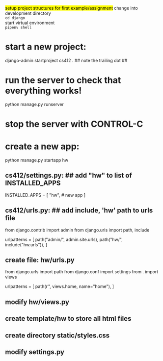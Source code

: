 <mark>setup project structures for first example/assignment</mark>
change into development directory <br /> 
`cd django` <br /> 
start virtual environment <br /> 
`pipenv shell` <br /> 
# start a new project:
django-admin startproject cs412 .  ## note the trailing dot ##

# run the server to check that everything works!
python manage.py runserver
# stop the server with CONTROL-C 

# create a new app:
python manage.py startapp hw 

## cs412/settings.py: ## add "hw" to list of INSTALLED_APPS
INSTALLED_APPS = [
	"hw", # new app
]

## cs412/urls.py: ## add include, 'hw' path to urls file
from django.contrib import admin
from django.urls import path, include

urlpatterns = [
    path("admin/", admin.site.urls),
    path("hw/", include("hw.urls")),
]

## create file: hw/urls.py

from django.urls import path
from django.conf import settings
from . import views

urlpatterns = [ 
    path(r'', views.home, name="home"),
]

## modify hw/views.py 
## create template/hw to store all html files 
## create directory static/styles.css 
## modify settings.py 

